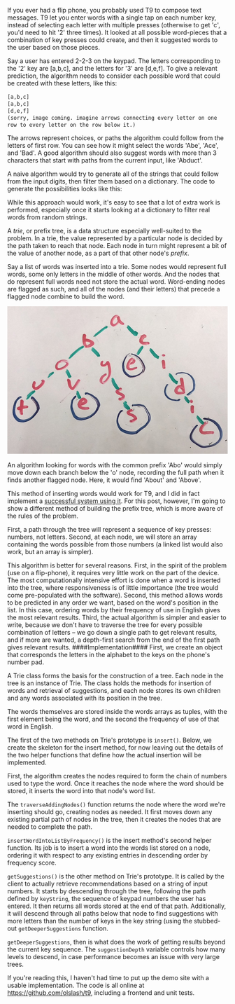 If you ever had a flip phone, you probably used T9 to compose text messages. T9 let you enter words with a single tap on each number key, instead of selecting each letter with multiple presses (otherwise to get 'c', you'd need to hit '2' three times). It looked at all possible word-pieces that a combination of key presses could create, and then it suggested words to the user based on those pieces.

Say a user has entered 2-2-3 on the keypad. The letters corresponding to the '2' key are [a,b,c], and the letters for '3' are [d,e,f]. To give a relevant prediction, the algorithm needs to consider each possible word that could be created with these letters, like this:

    [a,b,c]
    [a,b,c]
    [d,e,f]
    (sorry, image coming. imagine arrows connecting every letter on one row to every letter on the row below it.)


The arrows represent choices, or paths the algorithm could follow from the letters of first row. You can see how it might select the words 'Abe', 'Ace', and 'Bad'. A good algorithm should also suggest words with more than 3 characters that start with paths from the current input, like 'Abduct'.


A naive algorithm would try to generate all of the strings that could follow from the input digits, then filter them based on a dictionary. The code to generate the possibilities looks like this:

<script src="https://gist.github.com/olslash/42603dd3deffd15abedf.js"></script>

While this approach would work, it's easy to see that a lot of extra work is performed, especially once it starts looking at a dictionary to filter real words from random strings.

A *trie*, or prefix tree, is a data structure especially well-suited to the problem. In a trie, the value represented by a particular node is decided by the path taken to reach that node. Each node in turn might represent a bit of the value of another node, as a part of that other node's *prefix*.

Say a list of words was inserted into a trie. Some nodes would represent full words, some only letters in the middle of other words. And the nodes that do represent full words need not store the actual word. Word-ending nodes are flagged as such, and all of the nodes (and their letters) that precede a flagged node combine to build the word.

![](../images/trie.jpg)

An algorithm looking for words with the common prefix 'Abo' would simply move down each branch below the 'o' node, recording the full path when it finds another flagged node. Here, it would find 'About' and 'Above'.

This method of inserting words would work for T9, and I did in fact implement a [successful system using it](https://github.com/olslash/T9/tree/master/first_attempt). For this post, however, I'm going to show a different method of building the prefix tree, which is more aware of the rules of the problem.

First, a path through the tree will represent a sequence of key presses: numbers, not letters. Second, at each node, we will store an array containing the words possible from those numbers (a linked list would also work, but an array is simpler).

This algorithm is better for several reasons. First, in the spirit of the problem (use on a flip-phone), it requires very little work on the part of the device. The most computationally intensive effort is done when a word is inserted into the tree, where responsiveness is of little importance (the tree would come pre-populated with the software). Second, this method allows words to be predicted in any order we want, based on the word's position in the list. In this case, ordering words by their frequency of use in English gives the most relevant results. Third, the actual algorithm is simpler and easier to write, because we don't have to traverse the tree for every possible combination of letters – we go down a single path to get relevant results, and if more are wanted, a depth-first search from the end of the first path gives relevant results.
####Implementation####
First, we create an object that corresponds the letters in the alphabet to the keys on the phone's number pad.

<script src="https://gist.github.com/olslash/25ca5be554fca1689762.js"></script>

A Trie class forms the basis for the construction of a tree. Each node in the tree is an instance of Trie. The class holds the methods for insertion of words and retrieval of suggestions, and each node stores its own children and any words associated with its position in the tree. 

The words themselves are stored inside the words arrays as tuples, with the first element being the word, and the second the frequency of use of that word in English.

<script src="https://gist.github.com/olslash/96b7fa4440072c925100.js"></script>

The first of the two methods on Trie's prototype is `insert()`. Below, we create the skeleton for the insert method, for now leaving out the details of the two helper functions that define how the actual insertion will be implemented.

First, the algorithm creates the nodes required to form the chain of numbers used to type the word. Once it reaches the node where the word should be stored, it inserts the word into that node's word list.
<script src="https://gist.github.com/olslash/6cc6859e53d19a45e174.js"></script>

The `traverseAddingNodes()` function returns the node where the word we're inserting should go, creating nodes as needed. It first moves down any existing partial path of nodes in the tree, then it creates the nodes that are needed to complete the path.
<script src="https://gist.github.com/olslash/edcc6902c80ecb09008d.js"></script>

`insertWordIntoListByFrequency()` is the insert method's second helper function. Its job is to insert a word into the words list stored on a node, ordering it with respect to any existing entries in descending order by frequency score.

<script src="https://gist.github.com/olslash/1c1b057264874378d225.js"></script>

`getSuggestions()` is the other method on Trie's prototype. It is called by the client to actually retrieve recommendations based on a string of input numbers. It starts by descending through the tree, following the path defined by `keyString`, the sequence of keypad numbers the user has entered. It then returns all words stored at the end of that path. Additionally, it will descend through all paths below that node to find suggestions with more letters than the number of keys in the key string (using the stubbed-out `getDeeperSuggestions` function.

<script src="https://gist.github.com/olslash/2f372184e78d0ddb48fe.js"></script>

`getDeeperSuggestions`, then is what does the work of getting results beyond the current key sequence. The `suggestionDepth` variable controls how many levels to descend, in case performance becomes an issue with very large trees.
<script src="https://gist.github.com/olslash/3b5fb7d3edf43ec0b9b2.js"></script>


If you're reading this, I haven't had time to put up the demo site with a usable implementation. The code is all online at https://github.com/olslash/t9, including a frontend and unit tests.
